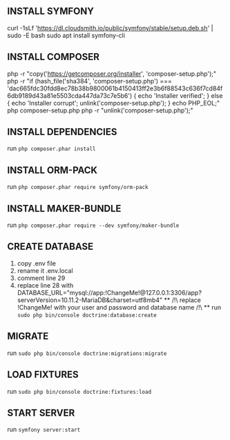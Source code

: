 ## INSTALL SYMFONY
curl -1sLf 'https://dl.cloudsmith.io/public/symfony/stable/setup.deb.sh' | sudo -E bash
sudo apt install symfony-cli

## INSTALL COMPOSER
php -r "copy('https://getcomposer.org/installer', 'composer-setup.php');"
php -r "if (hash_file('sha384', 'composer-setup.php') === 'dac665fdc30fdd8ec78b38b9800061b4150413ff2e3b6f88543c636f7cd84f6db9189d43a81e5503cda447da73c7e5b6') { echo 'Installer verified'; } else { echo 'Installer corrupt'; unlink('composer-setup.php'); } echo PHP_EOL;"
php composer-setup.php
php -r "unlink('composer-setup.php');"

## INSTALL DEPENDENCIES
run `php composer.phar install`

## INSTALL ORM-PACK
run `php composer.phar require symfony/orm-pack`

## INSTALL MAKER-BUNDLE
run `php composer.phar require --dev symfony/maker-bundle`

## CREATE DATABASE
1. copy .env file
2. rename it .env.local
3. comment line 29
4. replace line 28 with DATABASE_URL="mysql://app:!ChangeMe!@127.0.0.1:3306/app?serverVersion=10.11.2-MariaDB&charset=utf8mb4"
** /!\ replace !ChangeMe! with your user and password and database name /!\ **
run `sudo php bin/console doctrine:database:create`

## MIGRATE
run `sudo php bin/console doctrine:migrations:migrate`

## LOAD FIXTURES
run `sudo php bin/console doctrine:fixtures:load`

## START SERVER
run `symfony server:start`
